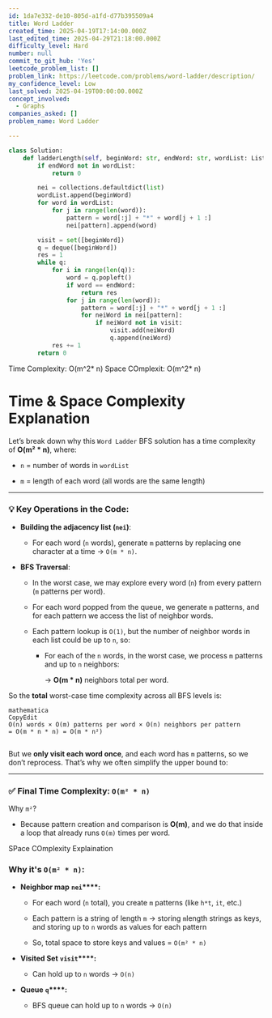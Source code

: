 ```yaml
---
id: 1da7e332-de10-805d-a1fd-d77b395509a4
title: Word Ladder
created_time: 2025-04-19T17:14:00.000Z
last_edited_time: 2025-04-29T21:18:00.000Z
difficulty_level: Hard
number: null
commit_to_git_hub: 'Yes'
leetcode_problem_list: []
problem_link: https://leetcode.com/problems/word-ladder/description/
my_confidence_level: Low
last_solved: 2025-04-19T00:00:00.000Z
concept_involved:
  - Graphs
companies_asked: []
problem_name: Word Ladder

---
```


```python
class Solution:
    def ladderLength(self, beginWord: str, endWord: str, wordList: List[str]) -> int:
        if endWord not in wordList:
            return 0

        nei = collections.defaultdict(list)
        wordList.append(beginWord)
        for word in wordList:
            for j in range(len(word)):
                pattern = word[:j] + "*" + word[j + 1 :]
                nei[pattern].append(word)

        visit = set([beginWord])
        q = deque([beginWord])
        res = 1
        while q:
            for i in range(len(q)):
                word = q.popleft()
                if word == endWord:
                    return res
                for j in range(len(word)):
                    pattern = word[:j] + "*" + word[j + 1 :]
                    for neiWord in nei[pattern]:
                        if neiWord not in visit:
                            visit.add(neiWord)
                            q.append(neiWord)
            res += 1
        return 0
```

Time Complexity: O(m^2\* n)
Space COmplexit: O(m^2\* n)

# **Time & Space Complexity Explanation**

Let’s break down why this `Word Ladder` BFS solution has a time complexity of **O(m² \* n)**, where:

*   `n` = number of words in `wordList`

*   `m` = length of each word (all words are the same length)

***

### 💡 **Key Operations in the Code:**

*   **Building the adjacency list (****`nei`****)**:

    *   For each word (`n` words), generate `m` patterns by replacing one character at a time → `O(m * n)`.

*   **BFS Traversal**:

    *   In the worst case, we may explore every word (`n`) from every pattern (`m` patterns per word).

    *   For each word popped from the queue, we generate `m` patterns, and for each pattern we access the list of neighbor words.

    *   Each pattern lookup is `O(1)`, but the number of neighbor words in each list could be up to `n`, so:

        *   For each of the `n` words, in the worst case, we process `m` patterns and up to `n` neighbors:

            → **O(m \* n)** neighbors total per word.

So the **total** worst-case time complexity across all BFS levels is:

```plain text
mathematica
CopyEdit
O(n) words × O(m) patterns per word × O(n) neighbors per pattern
= O(m * n * n) = O(m * n²)


```

But we **only visit each word once**, and each word has `m` patterns, so we don’t reprocess. That’s why we often simplify the upper bound to:

***

### ✅ **Final Time Complexity:** **`O(m² * n)`**

Why `m²`?

*   Because pattern creation and comparison is **O(m)**, and we do that inside a loop that already runs `O(m)` times per word.

SPace COmplexity Explaination

### Why it's `O(m² * n)`:

*   **Neighbor map** **`nei`\*\*\*\*:**

    *   For each word (`n` total), you create `m` patterns (like `h*t`, `it`, etc.)

    *   Each pattern is a string of length `m` → storing `m`length strings as keys, and storing up to `n` words as values for each pattern

    *   So, total space to store keys and values = `O(m² * n)`

*   **Visited Set** **`visit`\*\*\*\*:**

    *   Can hold up to `n` words → `O(n)`

*   **Queue** **`q`\*\*\*\*:**

    *   BFS queue can hold up to `n` words → `O(n)`
